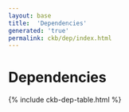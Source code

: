 ```yaml
---
layout: base
title:  'Dependencies'
generated: 'true'
permalink: ckb/dep/index.html
---
```


# Dependencies

{% include ckb-dep-table.html %}

